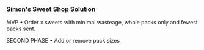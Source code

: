 ### Simon's Sweet Shop Solution

MVP
• Order x sweets with minimal wasteage, whole packs only and fewest packs sent. 


SECOND PHASE
• Add or remove pack sizes